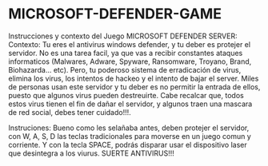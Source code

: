 # MICROSOFT-DEFENDER-GAME


Instrucciones y contexto del Juego MICROSOFT DEFENDER SERVER:
Contexto: Tu eres el antivirus windows defender, y tu deber es protejer el servidor.
No es una tarea facil, ya que vas a recibir constantes ataques informaticos (Malwares, Adware, Spyware, Ransomware, Troyano, Brand, Biohazarda... etc).
Pero, tu poderoso sistema de erradicación de virus, elimina los virus, los intentos de hackeo y el intento de bajar el server.
Miles de personas usan este servidor y tu deber es no permitir la entrada de ellos, puesto que algunos virus pueden destreuirte. Cabe recalcar que,
todos estos virus tienen el fin de dañar el servidor, y algunos traen una mascara de red social, debes tener cuidado!!!.

Instruciones: Bueno como les selañaba antes, deben protejer el servidor, con W, A, S, D las teclas tradicionales para moverse en un juego comun y corriente.
Y con la tecla SPACE, podrás disparar usar el dispositivo laser que desintegra a los viurus. SUERTE ANTIVIRUS!!!
